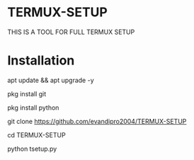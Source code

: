 # TERMUX-SETUP
THIS IS A TOOL FOR FULL TERMUX SETUP

# Installation

apt update && apt upgrade -y


pkg install git


pkg install python


git clone https://github.com/evandipro2004/TERMUX-SETUP


cd TERMUX-SETUP


python tsetup.py
